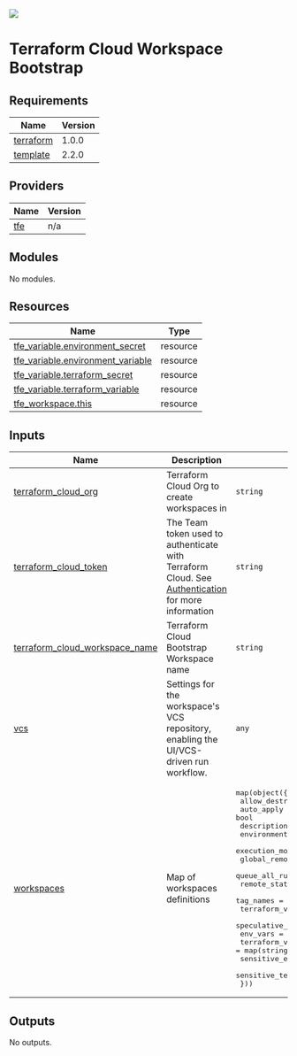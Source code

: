 <img src="https://trustd.solutions/images/logo.png"/>

# Terraform Cloud Workspace Bootstrap

## Requirements

| Name | Version |
|------|---------|
| <a name="requirement_terraform"></a> [terraform](#requirement\_terraform) | 1.0.0 |
| <a name="requirement_template"></a> [template](#requirement\_template) | 2.2.0 |

## Providers

| Name | Version |
|------|---------|
| <a name="provider_tfe"></a> [tfe](#provider\_tfe) | n/a |

## Modules

No modules.

## Resources

| Name | Type |
|------|------|
| [tfe_variable.environment_secret](https://registry.terraform.io/providers/hashicorp/tfe/latest/docs/resources/variable) | resource |
| [tfe_variable.environment_variable](https://registry.terraform.io/providers/hashicorp/tfe/latest/docs/resources/variable) | resource |
| [tfe_variable.terraform_secret](https://registry.terraform.io/providers/hashicorp/tfe/latest/docs/resources/variable) | resource |
| [tfe_variable.terraform_variable](https://registry.terraform.io/providers/hashicorp/tfe/latest/docs/resources/variable) | resource |
| [tfe_workspace.this](https://registry.terraform.io/providers/hashicorp/tfe/latest/docs/resources/workspace) | resource |

## Inputs

| Name | Description | Type | Default | Required |
|------|-------------|------|---------|:--------:|
| <a name="input_terraform_cloud_org"></a> [terraform\_cloud\_org](#input\_terraform\_cloud\_org) | Terraform Cloud Org to create workspaces in | `string` | n/a | yes |
| <a name="input_terraform_cloud_token"></a> [terraform\_cloud\_token](#input\_terraform\_cloud\_token) | The Team token used to authenticate with Terraform Cloud. See [Authentication](https://registry.terraform.io/providers/hashicorp/tfe/latest/docs#authentication) for more information | `string` | n/a | yes |
| <a name="input_terraform_cloud_workspace_name"></a> [terraform\_cloud\_workspace\_name](#input\_terraform\_cloud\_workspace\_name) | Terraform Cloud Bootstrap Workspace name | `string` | n/a | yes |
| <a name="input_vcs"></a> [vcs](#input\_vcs) | Settings for the workspace's VCS repository, enabling the UI/VCS-driven run workflow. | `any` | n/a | yes |
| <a name="input_workspaces"></a> [workspaces](#input\_workspaces) | Map of workspaces definitions | <pre>map(object({<br>    allow_destroy_plan        = bool<br>    auto_apply                = bool<br>    description               = string<br>    environment               = string<br>    execution_mode            = string<br>    global_remote_state       = bool<br>    queue_all_runs            = bool<br>    remote_state_consumer_ids = list(string)<br>    tag_names                 = list(string)<br>    terraform_version         = string<br>    speculative_enabled       = bool<br>    env_vars                  = map(string)<br>    terraform_vars            = map(string)<br>    sensitive_env_vars        = list(string)<br>    sensitive_terraform_vars  = list(string)<br>  }))</pre> | n/a | yes |

## Outputs

No outputs.
